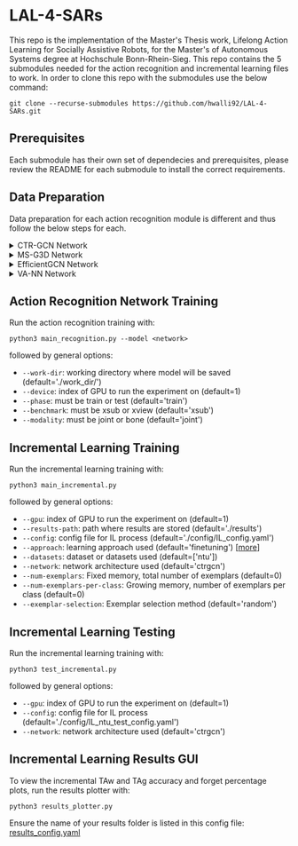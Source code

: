 # LAL-4-SARs

This repo is the implementation of the Master's Thesis work, Lifelong Action Learning for Socially Assistive Robots, for the Master's of Autonomous Systems degree at Hochschule Bonn-Rhein-Sieg. This repo contains the 5 submodules needed for the action recognition and incremental learning files to work. In order to clone this repo with the submodules use the below command:

`git clone --recurse-submodules https://github.com/hwalli92/LAL-4-SARs.git`

## Prerequisites

Each submodule has their own set of dependecies and prerequisites, please review the README for each submodule to install the correct requirements. 

## Data Preparation

Data preparation for each action recognition module is different and thus follow the below steps for each.

<details>
  <summary> CTR-GCN Network </summary>

1. Update action list: [actions.txt](data_gen/utils/actions.txt)
2. Add path to NTU RGB+D 60 dataset here: https://github.com/hwalli92/LAL-4-SARs/blob/07949985e0f596714a102ea39338cd000445e0a6/data_gen/utils/get_raw_skes_data.py#L137
3. Run the following commands to generate the data

```
cd data_gen/
./ctrgcn_datagen.sh
```
</details>

<details>
  <summary> MS-G3D Network </summary>
1. Update action list: [actions.txt](data_gen/utils/actions.txt)
2. Add path to NTU RGB+D 60 dataset here: https://github.com/hwalli92/LAL-4-SARs/blob/07949985e0f596714a102ea39338cd000445e0a6/data_gen/msg3d_datagen.sh#L9
3. Run the following commands to generate the data

```
cd data_gen/
./msg3d_datagen.sh
```
  
</details>

<details>
  <summary> EfficientGCN Network </summary>
1. Update action list: [actions.txt](data_gen/utils/actions.txt)
2. Update number of actions classes here: https://github.com/hwalli92/LAL-4-SARs/blob/07949985e0f596714a102ea39338cd000445e0a6/data_gen/utils/__init__.py#L8
2. Add path to NTU RGB+D 60 dataset here: https://github.com/hwalli92/LAL-4-SARs/blob/07949985e0f596714a102ea39338cd000445e0a6/data_gen/msg3d_datagen.sh#L9
3. Run the following commands to generate the data

```
cd data_gen/
./efficientgcn.sh
cd ../EfficientGCNv1/
python3 main.py -c <config> -gd
```
Refer to the EfficientGCN README file for the config # in the above argument.

</details>
  
<details>
  <summary> VA-NN Network </summary>
1. Update action list: [actions.txt](data_gen/utils/actions.txt)
2. Add path to NTU RGB+D 60 dataset here: https://github.com/hwalli92/LAL-4-SARs/blob/07949985e0f596714a102ea39338cd000445e0a6/data_gen/va_datagen.sh#L9
3. Run the following scripts to generate the data

```
cd data_gen/
./va_datagen.sh
```

</details>

## Action Recognition Network Training 

Run the action recognition training with:
```
python3 main_recognition.py --model <network>
```
followed by general options:

* `--work-dir`: working directory where model will be saved (default='./work_dir/')
* `--device`: index of GPU to run the experiment on (default=1)
* `--phase`: must be train or test (default='train')
* `--benchmark`: must be xsub or xview (default='xsub')
* `--modality`: must be joint or bone (default='joint')
  
## Incremental Learning Training

Run the incremental learning training with:
```
python3 main_incremental.py
```
followed by general options:

* `--gpu`: index of GPU to run the experiment on (default=1)
* `--results-path`: path where results are stored (default='./results')
* `--config`: config file for IL process (default='./config/IL_config.yaml')
* `--approach`: learning approach used (default='finetuning') [[more](FACIL/FACIL/approach)]
* `--datasets`: dataset or datasets used (default=['ntu'])
* `--network`: network architecture used (default='ctrgcn')
* `--num-exemplars`: Fixed memory, total number of exemplars (default=0)
* `--num-exemplars-per-class`: Growing memory, number of exemplars per class (default=0)
* `--exemplar-selection`: Exemplar selection method (default='random')
  
## Incremental Learning Testing

Run the incremental learning training with:
```
python3 test_incremental.py
```
followed by general options:
  
* `--gpu`: index of GPU to run the experiment on (default=1)
* `--config`: config file for IL process (default='./config/IL_ntu_test_config.yaml')
* `--network`: network architecture used (default='ctrgcn')

## Incremental Learning Results GUI
  
To view the incremental TAw and TAg accuracy and forget percentage plots, run the results plotter with:
```
python3 results_plotter.py
```

Ensure the name of your results folder is listed in this config file: [results_config.yaml](results/results_config.yaml)
